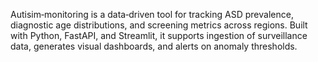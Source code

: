 
Autisim‑monitoring is a data‑driven tool for tracking ASD prevalence, diagnostic age distributions, and screening metrics across regions. Built with Python, FastAPI, and Streamlit, it supports ingestion of surveillance data, generates visual dashboards, and alerts on anomaly thresholds.
